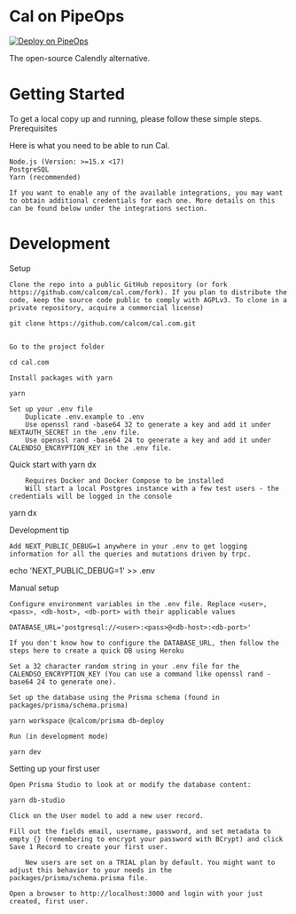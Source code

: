 # Cal on PipeOps

[![Deploy on PipeOps](https://pub-a1fbf367a4cd458487cfa3f29154ac93.r2.dev/Default.png)](#)

The open-source Calendly alternative. 


# Getting Started

To get a local copy up and running, please follow these simple steps.
Prerequisites

Here is what you need to be able to run Cal.

    Node.js (Version: >=15.x <17)
    PostgreSQL
    Yarn (recommended)

    If you want to enable any of the available integrations, you may want to obtain additional credentials for each one. More details on this can be found below under the integrations section.


# Development
Setup

    Clone the repo into a public GitHub repository (or fork https://github.com/calcom/cal.com/fork). If you plan to distribute the code, keep the source code public to comply with AGPLv3. To clone in a private repository, acquire a commercial license)

    git clone https://github.com/calcom/cal.com.git


    Go to the project folder

    cd cal.com

    Install packages with yarn

    yarn

    Set up your .env file
        Duplicate .env.example to .env
        Use openssl rand -base64 32 to generate a key and add it under NEXTAUTH_SECRET in the .env file.
        Use openssl rand -base64 24 to generate a key and add it under CALENDSO_ENCRYPTION_KEY in the .env file.

Quick start with yarn dx

        Requires Docker and Docker Compose to be installed
        Will start a local Postgres instance with a few test users - the credentials will be logged in the console

yarn dx

Development tip

    Add NEXT_PUBLIC_DEBUG=1 anywhere in your .env to get logging information for all the queries and mutations driven by trpc.

echo 'NEXT_PUBLIC_DEBUG=1' >> .env


Manual setup

    Configure environment variables in the .env file. Replace <user>, <pass>, <db-host>, <db-port> with their applicable values

    DATABASE_URL='postgresql://<user>:<pass>@<db-host>:<db-port>'

    If you don't know how to configure the DATABASE_URL, then follow the steps here to create a quick DB using Heroku

    Set a 32 character random string in your .env file for the CALENDSO_ENCRYPTION_KEY (You can use a command like openssl rand -base64 24 to generate one).

    Set up the database using the Prisma schema (found in packages/prisma/schema.prisma)

    yarn workspace @calcom/prisma db-deploy

    Run (in development mode)

    yarn dev

Setting up your first user

    Open Prisma Studio to look at or modify the database content:

    yarn db-studio

    Click on the User model to add a new user record.

    Fill out the fields email, username, password, and set metadata to empty {} (remembering to encrypt your password with BCrypt) and click Save 1 Record to create your first user.

        New users are set on a TRIAL plan by default. You might want to adjust this behavior to your needs in the packages/prisma/schema.prisma file.

    Open a browser to http://localhost:3000 and login with your just created, first user.
